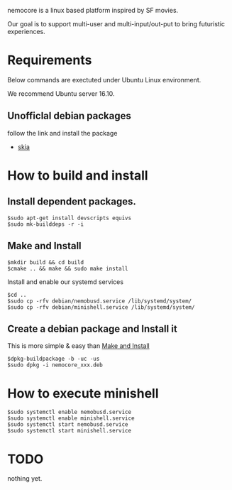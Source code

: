 nemocore is a linux based platform inspired by SF movies.

Our goal is to support multi-user and multi-input/out-put to bring futuristic experiences.

# Requirements
Below commands are exectuted under Ubuntu Linux environment.

We recommend Ubuntu server 16.10.

## Unofficlal debian packages

follow the link and install the package

* [skia](https://github.com/nemoux/skia_build)

# How to build and install

## Install dependent packages.

```
$sudo apt-get install devscripts equivs
$sudo mk-builddeps -r -i
```

## Make and Install

```
$mkdir build && cd build
$cmake .. && make && sudo make install
```

Install and enable our systemd services
```
$cd ..
$sudo cp -rfv debian/nemobusd.service /lib/systemd/system/
$sudo cp -rfv debian/minishell.service /lib/systemd/system/
```

## Create a debian package and Install it

This is more simple & easy than [Make and Install](#Make-and-Install)
```
$dpkg-buildpackage -b -uc -us
$sudo dpkg -i nemocore_xxx.deb
```

# How to execute minishell

```
$sudo systemctl enable nemobusd.service
$sudo systemctl enable minishell.service
$sudo systemctl start nemobusd.service
$sudo systemctl start minishell.service
```

# TODO

nothing yet.
